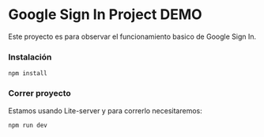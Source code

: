# Google Sign In Project DEMO

Este proyecto es para observar el funcionamiento basico de Google Sign In.

### Instalación

```npm install```

### Correr proyecto
Estamos usando Lite-server y para correrlo necesitaremos:

```npm run dev```
